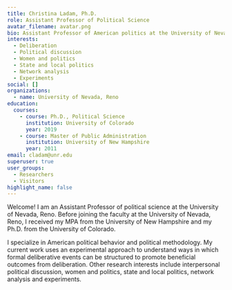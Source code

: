 ```yaml
---
title: Christina Ladam, Ph.D.
role: Assistant Professor of Political Science
avatar_filename: avatar.png
bio: Assistant Professor of American politics at the University of Nevada, Reno.
interests:
  - Deliberation
  - Political discussion
  - Women and politics
  - State and local politics
  - Network analysis
  - Experiments
social: []
organizations:
  - name: University of Nevada, Reno
education:
  courses:
    - course: Ph.D., Political Science
      institution: University of Colorado
      year: 2019
    - course: Master of Public Administration
      institution: University of New Hampshire
      year: 2011
email: cladam@unr.edu
superuser: true
user_groups:
  - Researchers
  - Visitors
highlight_name: false
---
```

Welcome! I am an Assistant Professor of political science at the University of Nevada, Reno. Before joining the faculty at the University of Nevada, Reno, I received my MPA from the University of New Hampshire and my Ph.D. from the University of Colorado.

I specialize in American political behavior and political methodology. My current work uses an experimental approach to understand ways in which formal deliberative events can be structured to promote beneficial outcomes from deliberation. Other research interests include interpersonal political discussion, women and politics, state and local politics, network analysis and experiments.